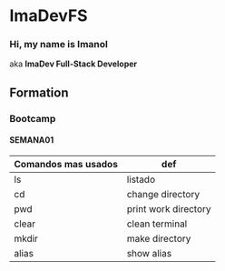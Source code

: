 # ImaDevFS

### Hi, my name is Imanol
aka **ImaDev Full-Stack Developer**

## Formation

### Bootcamp

#### SEMANA01

| Comandos mas usados | def |
| ------------- | ------- |
| ls | listado|
| cd | change directory|
| pwd | print work directory |
| clear | clean terminal |
| mkdir | make directory|
| alias | show alias|
